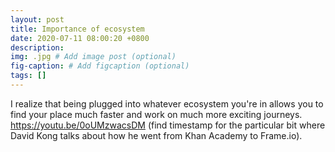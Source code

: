 ```yaml
---
layout: post
title: Importance of ecosystem
date: 2020-07-11 08:00:20 +0800
description: 
img: .jpg # Add image post (optional)
fig-caption: # Add figcaption (optional)
tags: []
---
```


I realize that being plugged into whatever ecosystem you're in allows you to find your place much faster and work on much more exciting journeys. https://youtu.be/0oUMzwacsDM (find timestamp for the particular bit where David Kong talks about how he went from Khan Academy to Frame.io).
